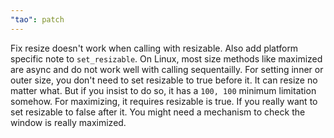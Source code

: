 ```yaml
---
"tao": patch
---
```


Fix resize doesn't work when calling with resizable. Also add platform specific note to `set_resizable`.
On Linux, most size methods like maximized are async and do not work well with calling 
sequentailly. For setting inner or outer size, you don't need to set resizable to true before
it. It can resize no matter what. But if you insist to do so, it has a `100, 100` minimum
limitation somehow. For maximizing, it requires resizable is true. If you really want to set
resizable to false after it. You might need a mechanism to check the window is really
maximized.
